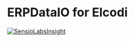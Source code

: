 ERPDataIO for Elcodi
====================
[![SensioLabsInsight](https://insight.sensiolabs.com/projects/912ba669-1da9-4eaf-9bd9-642409395dd2/mini.png)](https://insight.sensiolabs.com/projects/912ba669-1da9-4eaf-9bd9-642409395dd2)
